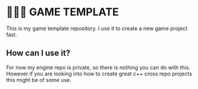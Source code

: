 # 👨🏼‍💻 GAME TEMPLATE
This is my game template repository. I use it to create a new game project fast.

## How can I use it?
For now my engine repo is private, so there is nothing you can do with this. 
However if you are looking into how to create great c++ cross repo projects this might be of some use.
